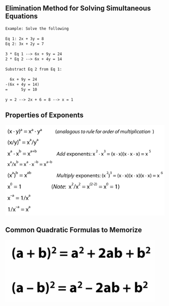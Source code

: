 ## Elimination Method for Solving Simultaneous Equations

```
Example: Solve the following

Eq 1: 2x + 3y = 8
Eq 2: 3x + 2y = 7

3 * Eq 1 --> 6x + 9y = 24
2 * Eq 2 --> 6x + 4y = 14

Substract Eq 2 from Eq 1: 

  6x + 9y = 24
-(6x + 4y = 14)
=      5y = 10

y = 2 --> 2x + 6 = 8 --> x = 1
```

## Properties of Exponents

![](zz_algebra-exponents.png)

## Common Quadratic Formulas to Memorize

![](zz_algrebra_quad.png)
